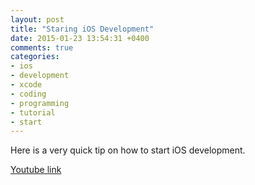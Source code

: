 ```yaml
---
layout: post
title: "Staring iOS Development"
date: 2015-01-23 13:54:31 +0400
comments: true
categories: 
- ios
- development
- xcode
- coding
- programming
- tutorial
- start
---
```


Here is a very quick tip on how to start iOS development.

[Youtube link](https://www.youtube.com/watch?v=JGgYpr918lo)

